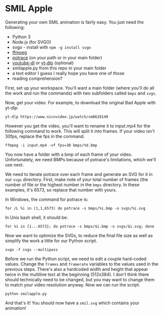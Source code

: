 # SMIL Apple

Generating your own SMIL animation is fairly easy. You just need the following:
* Python 3
* Node.js (for SVGO)
* svgo - install with `npm -g install svgo`
* [ffmpeg](https://ffmpeg.org/)
* [potrace](http://potrace.sourceforge.net/) (on your path or in your main folder)
* [youtube-dl](https://github.com/ytdl-org/youtube-dl) or [yt-dlp](https://github.com/yt-dlp/yt-dlp) (optional)
* smilapple.py from this repo in your main folder
* a text editor I guess I really hope you have one of those
* reading comprehension?

First, set up your workspace. You'll want a main folder (where you'll do all the work and run the commands) with two subfolders called `bmps` and `svgs`.

Now, get your video. For example, to download the original Bad Apple with yt-dlp:

```
yt-dlp https://www.nicovideo.jp/watch/sm8628149
```

However you get the video, you'll want to rename it to input.mp4 for the following command to work. This will split it into frames. If your video isn't 30fps, replace the fps in the command.

```
ffmpeg -i input.mp4 -vf fps=30 bmps/%d.bmp
```

You now have a folder with a bmp of each frame of your video. Unfortunately, we need BMPs because of potrace's limitations, which we'll use next.

We need to iterate potrace over each frame and generate an SVG for it in our `svgs` directory. First, make note of your total number of frames (the number of file or the highest number in the `bmps` directory. In these examples, it's 6573, so replace that number with yours.

In Windows, the command for potrace is:

```
for /L %i in (1,1,6573) do potrace -s bmps/%i.bmp -o svgs/%i.svg
```

In Unix bash shell, it should be:

```
for %i in {1...6573}; do potrace -s bmps/$i.bmp -o svgs/$i.svg; done
```

Now we want to optimize the SVGs, to reduce the final file size as well as simplify the work a little for our Python script.

```
svgo -f svgs --multipass
```

Before we run the Python script, we need to edit a couple hard-coded values. Change the `frames` and `framerate` variables to the values used in the previous steps. There's also a hardcoded width and height that appear twice in the multiline text at the beginning (512x384). I don't think there should technically need to be changed, but you may want to change them to match your video resolution anyway. Now we can run the script:

```
python smilapple.py
```

And that's it! You should now have a `smil.svg` which contains your animation!